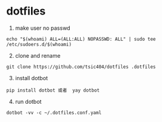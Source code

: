 # dotfiles

1. make user no passwd
```
echo "$(whoami) ALL=(ALL:ALL) NOPASSWD: ALL" | sudo tee /etc/sudoers.d/$(whoami)
```
2. clone and rename
```
git clone https://github.com/tsic404/dotfiles .dotfiles
```
3. install dotbot
```
pip install dotbot 或者  yay dotbot
```
4. run dotbot
```
dotbot -vv -c ~/.dotfiles.conf.yaml
```
